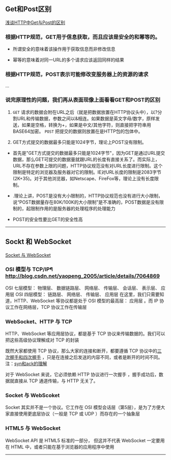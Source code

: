 
## Get和Post区别

[浅谈HTTP中Get与Post的区别](http://www.cnblogs.com/hyddd/archive/2009/03/31/1426026.html)

### 根据HTTP规范，GET用于信息获取，而且应该是安全的和幂等的。

* 所谓安全的意味着该操作用于获取信息而非修改信息

* 幂等的意味着对同一URL的多个请求应该返回同样的结果

### 根据HTTP规范，POST表示可能修改变服务器上的资源的请求

...

### 说完原理性的问题，我们再从表面现像上面看看GET和POST的区别

1. `GET` 请求的数据会附在URL之后（就是把数据放置在HTTP协议头中），以?分割URL和传输数据，参数之间以&相连。如果数据是英文字母/数字，原样发送，如果是空格，转换为+，如果是中文/其他字符，则直接把字符串用BASE64加密。 `POST` 把提交的数据则放置在是HTTP包的包体中。

2. GET方式提交的数据最多只能是1024字节，理论上POST没有限制。

  * 首先是"GET方式提交的数据最多只能是1024字节"，因为GET是通过URL提交数据，那么GET可提交的数据量就跟URL的长度有直接关系了。而实际上，URL不存在参数上限的问题，HTTP协议规范没有对URL长度进行限制。这个限制是特定的浏览器及服务器对它的限制。IE对URL长度的限制是2083字节(2K+35)。对于其他浏览器，如Netscape、FireFox等，理论上没有长度限制。
  * .理论上讲，POST是没有大小限制的，HTTP协议规范也没有进行大小限制，说“POST数据量存在80K/100K的大小限制”是不准确的，POST数据是没有限制的，起限制作用的是服务器的处理程序的处理能力

  * POST的安全性要比GET的安全性高

---

## Sockt 和 WebSocket

[Socket 与 WebSocket](http://zengrong.net/post/2199.htm)

### OSI 模型与 TCP/IP¶ http://blog.csdn.net/yaopeng_2005/article/details/7064869

  OSI 七层模型： 物理层、 数据链路层、 网络层、 传输层、 会话层、 表示层、 应用层
  OSI 四层模型： 链路层、 网络层、 传输层、 应用层
  在这里，我们只需要知道，HTTP、WebSocket 等协议都是处于 OSI 模型的最高层： 应用层 。而 IP 协议工作在网络层，TCP 协议工作在传输层

### WebSocket、HTTP 与 TCP

  HTTP、WebSocket 等应用层协议，都是基于 TCP 协议来传输数据的。我们可以把这些高级协议理解成对 TCP 的封装

  既然大家都使用 TCP 协议，那么大家的连接和断开，都要遵循 TCP 协议中的[三次握手和四次握手](http://blog.csdn.net/whuslei/article/details/6667471) ，只是在连接之后发送的内容不同，或者是断开的时间不同。
  注：[syn和ack的理解](http://blog.csdn.net/u014507230/article/details/45310847)

  对于 WebSocket 来说，它必须依赖 HTTP 协议进行一次握手 ，握手成功后，数据就直接从 TCP 通道传输，与 HTTP 无关了。

### Socket 与 WebScoket

  Socket 其实并不是一个协议。它工作在 OSI 模型会话层（第5层），是为了方便大家直接使用更底层协议（一般是 TCP 或 UDP ）而存在的一个抽象层  

### HTML5 与 WebSocket

  WebSocket API 是 HTML5 标准的一部分， 但这并不代表 WebSocket 一定要用在 HTML 中，或者只能在基于浏览器的应用程序中使用


---
